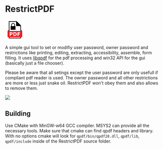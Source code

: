 RestrictPDF
===========

<img src="icon.svg" width="64" height="64">

A simple gui tool to set or modifiy user password, owner password and restrictions like printing, editing, extracting, accessibility, assemble, form filling. It uses [libqpdf](https://github.com/qpdf/qpdf) for the pdf processing and win32 API for the gui (basically just a file chooser).

Please be aware that all setings except the user password are only usefull if compliant pdf reader is used. The owner password and all other restrictions are more or less just snake oil. RestrictPDF won't obey them and also allows to remove them.

<img src="https://user-images.githubusercontent.com/16699443/182047900-1608c4b9-62fb-48dc-8e33-09c07be9f965.png" width="400">

Building
---------
Use CMake with MinGW-w64 GCC compiler. MSYS2 can provide all the necessary tools. Make sure that cmake can find qpdf headers and library. With no options cmake will look for `qpdf/bin/qpdf28.dll`, `qpdf/lib`, `qpdf/include` inside of the RestrictPDF source folder.

